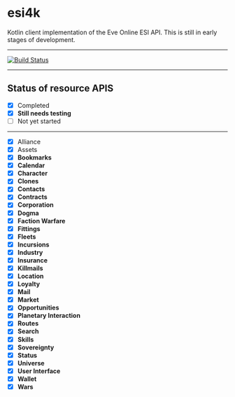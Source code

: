 # esi4k

Kotlin client implementation of the Eve Online ESI API. This is still in early stages of development.

---

[![Build Status](https://travis-ci.com/EveEngine/esi4k.svg?branch=master)](https://travis-ci.com/EveEngine/esi4k)

---

## Status of resource APIS

- [x] Completed
- [x] **Still needs testing**
- [ ] Not yet started

----------------------------------
- [x] Alliance
- [x] Assets
- [x] **Bookmarks**
- [x] **Calendar**
- [x] **Character**
- [x] **Clones**
- [x] **Contacts**
- [x] **Contracts**
- [x] **Corporation**
- [x] **Dogma**
- [x] **Faction Warfare**
- [x] **Fittings**
- [x] **Fleets**
- [x] **Incursions**
- [x] **Industry**
- [x] **Insurance**
- [x] **Killmails**
- [x] **Location**
- [x] **Loyalty**
- [x] **Mail**
- [x] **Market**
- [x] **Opportunities**
- [x] **Planetary Interaction**
- [x] **Routes**
- [x] **Search**
- [x] **Skills**
- [x] **Sovereignty**
- [x] **Status**
- [x] **Universe**
- [x] **User Interface**
- [x] **Wallet**
- [x] **Wars**